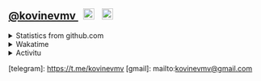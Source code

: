 <h2>
  <a href="https://github.com/kovinevmv">@kovinevmv </a>
  <a href="https://t.me/kovinevmv">
    <img
      style="margin-left: 10px"
      alt="kovinevmv | Telegram"
      width="22px"
      src="https://cdn.jsdelivr.net/npm/simple-icons@v3/icons/telegram.svg"
  /></a>
  <a href="mailto:kovinevmv@gmail.com">
    <img
      style="margin-left: 10px"
      alt="kovinevmv | GMail"
      width="22px"
      src="https://cdn.jsdelivr.net/npm/simple-icons@v3/icons/gmail.svg"
    />
  </a>
</h2>

<details>
  <p><summary>Statistics from github.com</summary></p>
  <table>
    <tr style="border: 0;">
      <td align="center" style="border: 0; overflow-y: hidden">
        <img
          alt="kovinevmv's Github Stats"
          src="https://github-readme-stats.vercel.app/api?username=kovinevmv&count_private=true&show_icons=true"
        />
      </td>
      <td align="center" style="border: 0; overflow-y: hidden">
        <img
          alt="kovinevmv's Github Langs"
          src="https://github-readme-stats.vercel.app/api/top-langs/README.md?username=kovinevmv&layout=compact"
        />
      </td>
    </tr>
  </table>
</details>

<details>
  <p><summary>Wakatime</summary></p>
  <table>
    <tr style="border: 0;">
      <td align="center" style="border: 0;">
        <a
          href="https://wakatime.com/share/@3252d78c-8dea-48f1-aed9-7ca47009b346/cbaadd6c-31d4-4c62-92a2-b9d7e423d26f.png"
          ><img
            src="https://wakatime.com/share/@3252d78c-8dea-48f1-aed9-7ca47009b346/cbaadd6c-31d4-4c62-92a2-b9d7e423d26f.png"
        /></a>
      </td>
      <td align="center" style="border: 0;">
        <a
          href="https://wakatime.com/share/@3252d78c-8dea-48f1-aed9-7ca47009b346/2e60df7e-b92c-49ce-9daa-ec8117f9ba17.png"
          ><img
            src="https://wakatime.com/share/@3252d78c-8dea-48f1-aed9-7ca47009b346/2e60df7e-b92c-49ce-9daa-ec8117f9ba17.png"
        /></a>
      </td>
    </tr>
  </table>
</details>

<details>
  <p><summary>Activitu</summary></p>
  <a href="https://wakatime.com"
    ><img
      style="display: block; width: 80%; margin: auto"
      src="https://wakatime.com/share/@3252d78c-8dea-48f1-aed9-7ca47009b346/88d4d001-b929-425a-a22c-dae135a5f736.png"
  /></a>
</details>

[telegram]: https://t.me/kovinevmv [gmail]: mailto:kovinevmv@gmail.com
